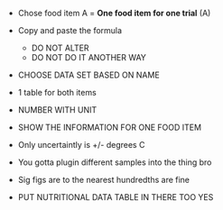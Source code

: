 - Chose food item A = **One food item for one trial** (A)
- Copy and paste the formula
  - DO NOT ALTER
  - DO NOT DO IT ANOTHER WAY
- CHOOSE DATA SET BASED ON NAME
- 1 table for both items

- NUMBER WITH UNIT

- SHOW THE INFORMATION FOR ONE FOOD ITEM
- Only uncertaintly is +/- degrees C

- You gotta plugin different samples into the thing bro

- Sig figs are to the nearest hundredths are fine

- PUT NUTRITIONAL DATA TABLE IN THERE TOO YES